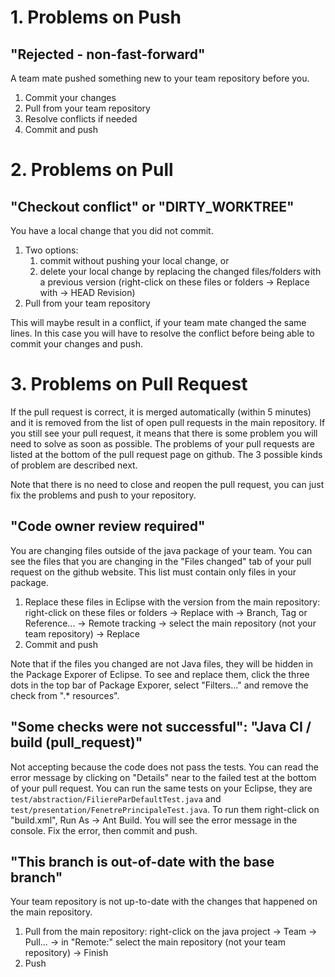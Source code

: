# 1. Problems on Push

## "Rejected - non-fast-forward"

A team mate pushed something new to your team repository before you.

1. Commit your changes
2. Pull from your team repository
3. Resolve conflicts if needed
4. Commit and push

# 2. Problems on Pull

## "Checkout conflict" or "DIRTY_WORKTREE"

You have a local change that you did not commit. 

1. Two options:
   1. commit without pushing your local change, or 
   2. delete your local change by replacing the changed files/folders with a previous version (right-click on these files or folders -> Replace with -> HEAD Revision)
3. Pull from your team repository

This will maybe result in a conflict, if your team mate changed the same lines. 
In this case you will have to resolve the conflict before being able to commit your changes and push.

# 3. Problems on Pull Request

If the pull request is correct, it is merged automatically (within 5 minutes) and it is removed from the list of open pull requests in the main repository. If you still see your pull request, it means that there is some problem you will need to solve as soon as possible. The problems of your pull requests are listed at the bottom of the pull request page on github. The 3 possible kinds of problem are described next.

Note that there is no need to close and reopen the pull request, you can just fix the problems and push to your repository.

## "Code owner review required"

You are changing files outside of the java package of your team. You can see the files that you are changing in the "Files changed" tab of your pull request on the github website. This list must contain only files in your package.

1. Replace these files in Eclipse with the version from the main repository: right-click on these files or folders -> Replace with -> Branch, Tag or Reference... -> Remote tracking -> select the main repository (not your team repository) -> Replace
2. Commit and push

Note that if the files you changed are not Java files, they will be hidden in the Package Exporer of Eclipse. To see and replace them, click the three dots in the top bar of Package Exporer, select "Filters..." and remove the check from ".* resources". 

## "Some checks were not successful": "Java CI / build (pull_request)"

Not accepting because the code does not pass the tests. You can read the error message by clicking on "Details" near to the failed test at the bottom of your pull request. You can run the same tests on your Eclipse, they are `test/abstraction/FiliereParDefaultTest.java` and `test/presentation/FenetrePrincipaleTest.java`. To run them right-click on "build.xml", Run As -> Ant Build. You will see the error message in the console. Fix the error, then commit and push.

## "This branch is out-of-date with the base branch"

Your team repository is not up-to-date with the changes that happened on the main repository. 

1. Pull from the main repository: right-click on the java project -> Team -> Pull... -> in "Remote:" select the main repository (not your team repository) -> Finish
2. Push
